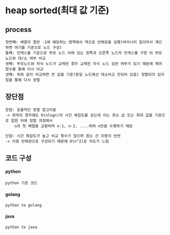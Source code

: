# heap sorted(최대 값 기준)
## process
    첫번째: 배열의 절반 -1에 해당하는 영역에서 역으로 반복문을 실행(바이너리 힙이라서 계산하면 여기를 기준으로 노드 구성)
    둘째: 인덱스를 기준으로 부모 노드 아래 있는 왼쪽과 오른쪽 노드의 인덱스를 구한 뒤 부모 노드와 대/소 여부 비교
    셋째: 부모노드와 자식 노드가 교체된 경우 교체된 자식 노드 상관 여부가 있기 때문에 재귀함수를 통해 다시 비교
    넷째: 위와 같이 비교하면 큰 값을 기준(동일 노드에선 대소비교 안되어 있음) 정렬되어 있어 힙을 통해 다시 정렬
## 장단점
    장점: 효율적인 정렬 알고리즘
    -> 최악의 경우에도 O(nlogn)의 시간 복잡도를 갖는데 이는 최소 값 또는 최대 값을 기준으로 힙한 뒤에 정렬 과정에서
        n과 첫 배열을 교환하며 n-1, n-2, ....하여 n만큼 수행하기 때문
    
    단점: 시간 복잡도가 높고 비교 횟수가 많으며 원소 간 이동이 빈번
    -> 이중 반복문으로 구성되기 때문에 O(n^2)로 속도가 느림

## 코드 구성
#### python
    python 기준 코드
#### golang
    python to golang
#### java
    python to java